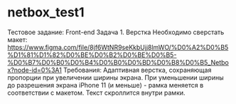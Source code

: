 # netbox_test1
Тестовое задание: Front-end Задача 1. Верстка Необходимо сверстать макет: https://www.figma.com/file/8jf6WtNR9seKkbUjj8lmWO/%D0%A2%D0%B5%D1%81%D1%82%D0%BE%D0%B2%D0%BE%D0%B5-%D0%B7%D0%B0%D0%B4%D0%B0%D0%BD%D0%B8%D0%B5_Netbox?node-id=0%3A1 Требования: Адаптивная верстка, сохраняющая пропорции при увеличении ширины экрана. При уменьшении ширины до разрешения экрана iPhone 11 (и меньше) - рамка меняется в соответствии с макетом. Текст скроллится внутри рамки. 
